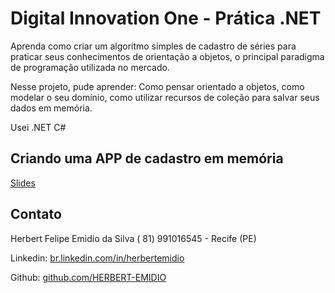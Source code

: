# Digital Innovation One - Prática .NET

Aprenda como criar um algoritmo simples de cadastro de séries para praticar seus conhecimentos de orientação a objetos, o principal paradigma de programação utilizada no mercado.

Nesse projeto, pude aprender: Como pensar orientado a objetos, como modelar o seu domínio, como utilizar recursos de coleção para salvar seus dados em memória.

Usei .NET C#

## Criando uma APP de cadastro em memória

[Slides](dio-dotnet-poo-lab-2.pdf)

## Contato
Herbert Felipe Emidio da Silva ( 81) 991016545 - Recife (PE)

Linkedin:  [br.linkedin.com/in/herbertemidio](https://www.linkedin.com/in/herbertemidio/)


Github:  [github.com/HERBERT-EMIDIO](https://github.com/HERBERT-EMIDIO)

